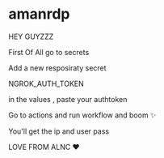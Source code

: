 # amanrdp
HEY GUYZZZ 

First Of All go to secrets 

Add a new resposiraty secret 

NGROK_AUTH_TOKEN


in the values , paste your authtoken

Go to actions and run workflow and boom ✨

You'll get the ip and user pass 

LOVE FROM ALNC ❤️
